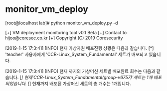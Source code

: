 # monitor_vm_deploy
[root@localhost lab]# python monitor_vm_deploy.py -d

[+] VM deployment monitoring tool v0.1 Beta
[+] Contact to hijoo@coresec.co.kr
[+] Copyright (C) 2019 Coresecurity


[2019-1-15 17:3:41] [INFO] 현재 가상자원 배포진행 상황은 다음과 같습니다.
[*] 'teacher' 사용자에게 'CCR-Linux_System_Fundamental' 세트가 배포되고 있습니다.

[2019-1-15 17:3:41] [INFO] 현재 까지의 가상머신 세트별 배포완료 회수는 다음과 같습니다.
[*] 현재'CCR-Linux_System_Fundamental(group-v6757)'세트는 1개 배포 되었습니다.
[*] 현재까지 배포된 가상머신 세트의 총 개수는 1개입니다.
